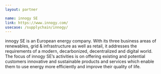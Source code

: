 ```yaml
---
layout: partner

name: innogy SE
link: https://www.innogy.com/
usecase: /supplychain/innogy/
---
```


innogy SE is an European energy company. With its three business areas of renewables, grid & infrastructure as well as retail, it addresses the requirements of a modern, decarbonized, decentralized and digital world. The focus of innogy SE’s activities is on offering existing and potential customers innovative and sustainable products and services which enable them to use energy more efficiently and improve their quality of life.
